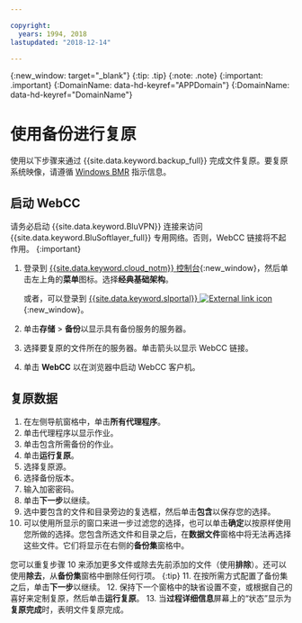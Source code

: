 ```yaml
---

copyright:
  years: 1994, 2018
lastupdated: "2018-12-14"

---
```

{:new_window: target="_blank"}
{:tip: .tip}
{:note: .note}
{:important: .important}
{:DomainName: data-hd-keyref="APPDomain"}
{:DomainName: data-hd-keyref="DomainName"}

# 使用备份进行复原

使用以下步骤来通过 {{site.data.keyword.backup_full}} 完成文件复原。要复原系统映像，请遵循 [Windows BMR](restore-bmr-system-volume-image.html) 指示信息。

## 启动 WebCC

请务必启动 {{site.data.keyword.BluVPN}} 连接来访问 {{site.data.keyword.BluSoftlayer_full}} 专用网络。否则，WebCC 链接将不起作用。
{:important}

1. 登录到 [{{site.data.keyword.cloud_notm}} 控制台](https://{DomainName}/catalog/){:new_window}，然后单击左上角的**菜单**图标。选择**经典基础架构**。

   或者，可以登录到 [{{site.data.keyword.slportal}} ![External link icon](../../icons/launch-glyph.svg "External link icon")](https://control.softlayer.com/){:new_window}。
2. 单击**存储** > **备份**以显示具有备份服务的服务器。
3. 选择要复原的文件所在的服务器。单击箭头以显示 WebCC 链接。
4. 单击 **WebCC** 以在浏览器中启动 WebCC 客户机。

## 复原数据

1. 在左侧导航窗格中，单击**所有代理程序**。
2. 单击代理程序以显示作业。
3. 单击包含所需备份的作业。
4. 单击**运行复原**。
5. 选择复原源。
6. 选择备份版本。
7. 输入加密密码。
8. 单击**下一步**以继续。
9. 选中要包含的文件和目录旁边的复选框，然后单击**包含**以保存您的选择。
10. 可以使用所显示的窗口来进一步过滤您的选择，也可以单击**确定**以按原样使用您所做的选择。您包含所选文件和目录之后，在**数据文件**窗格中将无法再选择这些文件。它们将显示在右侧的**备份集**窗格中。

   您可以重复步骤 10 来添加更多文件或除去先前添加的文件（使用**排除**）。还可以使用**除去**，从**备份集**窗格中删除任何行项。
   {:tip}
11. 在按所需方式配置了备份集之后，单击**下一步**以继续。
12. 保持下一个窗格中的缺省设置不变，或根据自己的喜好来定制复原，然后单击**运行复原**。
13. 当**过程详细信息**屏幕上的“状态”显示为**复原完成**时，表明文件复原完成。

